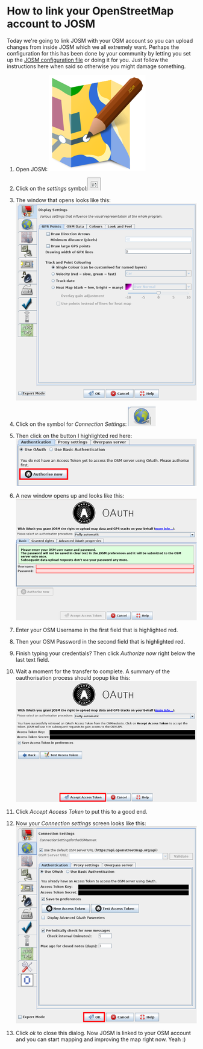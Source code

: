 # How to link your OpenStreetMap account to JOSM

Today we're going to link JOSM with your OSM account so you can upload changes from inside JOSM which we all extremely want. Perhaps the configuration for this has been done by your community by letting you set up the [JOSM configuration file](../installing-mapping-tool/index.md) or doing it for you. Just follow the instructions here when said so otherwise you might damage something.

1. Open JOSM: ![](josm-logo/out.png)

2. Click on the _settings_ symbol:![](josm-settings/out.png)

3. The window that opens looks like this: ![](josm-settings-overview/out.png)

4. Click on the symbol for _Connection Settings_: ![](josm-settings-connection/out.png)

5. Then click on the button I highlighted red here: ![](josm-settings-connection-oauth/out.png)

6. A new window opens up and looks like this: ![](josm-oauth/out.png)

7. Enter your OSM Username in the first field that is highlighted red.

8. Then your OSM Password in the second field that is highlighted red.

9. Finish typing your credentials? Then click _Authorize now_ right below the last text field.

10. Wait a moment for the transfer to complete. A summary of the oauthorisation process should popup like this: ![](oauth-josm-summaryscreen/out.png)

11. Click _Accept Access Token_ to put this to a good end.

12. Now your _Connection settings_ screen looks like this: ![](josm-settings-connecion-afteroauthsuccess/out.png)

13. Click _ok_ to close this dialog. Now JOSM is linked to your OSM account and you can start mapping and improving the map right now. Yeah :)
